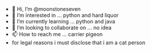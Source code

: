 - 👋 Hi, I’m @moonstoneseven
- 👀 I’m interested in ... python and hard liquor
- 🌱 I’m currently learning ... python and java
- 💞️ I’m looking to collaborate on ... no idea
- 📫 How to reach me ... carrier pigeon
- for legal reasons i must disclose that i am a cat person

<!---
moonstoneseven/moonstoneseven is a ✨ special ✨ repository because its `README.md` (this file) appears on your GitHub profile.
You can click the Preview link to take a look at your changes.
--->
